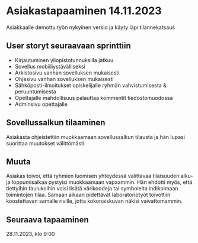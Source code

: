 # Asiakastapaaminen 14.11.2023
Asiakkaalle demottu työn nykyinen versio ja käyty läpi tilannekatsaus

## User storyt seuraavaan sprinttiin
- Kirjautuminen yliopistotunnuksilla jatkuu
- Sovellus mobiiliystävälliseksi
- Arkistosivu vanhan sovelluksen mukaisesti
- Ohjesivu vanhan sovelluksen mukaisesti
- Sähköposti-ilmoitukset opiskelijalle ryhmän vahvistumisesta & peruuntumisesta
- Opettajalle mahdollisuus palauttaa kommentit tiedostomuodossa
- Adminsivu opettajalle
  
## Sovellussalkun tilaaminen
Asiakasta ohjeistettiin muokkaamaan sovellussalkun tilausta ja hän lupasi suorittaa muutokset välittömästi

## Muuta
Asiakas toivoi, että ryhmien luomisen yhteydessä valittavaa tilaisuuden alku- ja loppumisaikaa pystyisi muokkaamaan vapaammin. Hän ehdotti myös, että tiettyihin taulukoihin voisi lisätä värikoodeja tai symboleita
indikoimaan toimintojen tilaa. Samaan aikaan pidettävät laboratoriotyöt toivottiin koostettavan samalle riville, jotta kokonaiskuvan näkisi vaivattomammin.

## Seuraava tapaaminen
28.11.2023, klo 9:00
